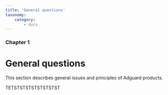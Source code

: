 ```yaml
---
title: 'General questions'
taxonomy:
    category:
        - docs
---
```


### Chapter 1

# General questions

This section describes general issues and principles of Adguard products.

TETSTSTSTSTSTSTSTST